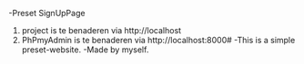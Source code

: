 -Preset SignUpPage
1. project is te benaderen via http://localhost
2. PhPmyAdmin is te benaderen via http://localhost:8000#
-This is a simple preset-website.
-Made by myself.
